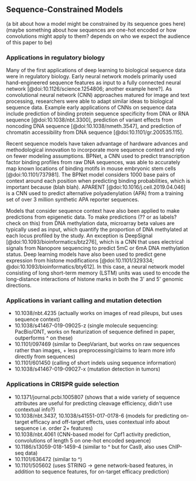 ## Sequence-Constrained Models



(a bit about how a model might be constrained by its sequence goes here)
(maybe something about how sequences are one-hot encoded or how convolutions might apply to them? depends on who we expect the audience of this paper to be)

### Applications in regulatory biology

Many of the first applications of deep learning to biological sequence data were in regulatory biology.
Early neural network models primarily used hand-engineered sequence features as input to a fully connected neural network [@doi:10.1126/science.1254806; another example here?].
As convolutional neural network (CNN) approaches matured for image and text processing, researchers were able to adapt similar ideas to biological sequence data.
Example early applications of CNNs on sequence data include prediction of binding protein sequence specificity from DNA or RNA sequence [@doi:10.1038/nbt.3300], prediction of variant effects from noncoding DNA sequence [@doi:10.1038/nmeth.3547], and prediction of chromatin accessibility from DNA sequence [@doi:10.1101/gr.200535.115].

Recent sequence models have taken advantage of hardware advances and methodological innovation to incorporate more sequence context and rely on fewer modeling assumptions.
BPNet, a CNN used to predict transcription factor binding profiles from raw DNA sequences, was able to accurately map known locations of binding motifs in mouse embryonic stem cells [@doi:10.1101/737981].
The BPNet model considers 1000 base pairs of context around each position when predicting binding probabilities, which is important because (blah blah).
APARENT [@doi:10.1016/j.cell.2019.04.046] is a CNN used to predict alternative polyadenylation (APA) from a training set of over 3 million synthetic APA reporter sequences.

Models that consider sequence context have also been applied to make predictions from epigenetic data.
To make predictions (?? or as labels? check on this) from DNA methylation data, microarray beta values are typically used as input, which quantify the proportion of DNA methylated at each locus profiled by the study.
An exception is DeepSignal [@doi:10.1093/bioinformatics/btz276], which is a CNN that uses electrical signals from Nanopore sequencing to predict 5mC or 6mA DNA methylation status.
Deep learning models have also been used to predict gene expression from histone modifications [@doi:10.1101/329334; @doi:10.1093/bioinformatics/bty612].
In this case, a neural network model consisting of long short-term memory (LSTM) units was used to encode the long-distance interactions of histone marks in both the 3' and 5' genomic directions.

### Applications in variant calling and mutation detection

* 10.1038/nbt.4235 (actually works on images of read pileups, but uses sequence context)
* 10.1038/s41467-019-09025-z (single molecule sequencing: PacBio/ONT, works on featurization of sequence
  defined in paper, outperforms ^ on these)
* 10.1101/097469 (similar to DeepVariant, but works on raw sequences rather than images,
  \+ less preprocessing/claims to learn more info directly from sequences)
* 10.1101/601450 (calling of short indels using sequence information)
* 10.1038/s41467-019-09027-x (mutation detection in tumors)

### Applications in CRISPR guide selection

* 10.1371/journal.pcbi.1005807 (shows that a wide variety of sequence attributes
  are useful for predicting cleavage efficiency, didn't use contextual info?)
* 10.1038/nbt.3437, 10.1038/s41551-017-0178-6 (models for predicting on-target efficacy
  and off-target effects, uses contextual info about sequence i.e. order 2+ features)
* 10.1038/nbt.4061 (CNN-based model for Cpf1 activity prediction,
  convolutions of length 5 on one-hot encoded sequence)
* 10.1186/s13059-018-1459-4 (similar to ^ but for Cas9, also uses ChIP-seq
  data)
* 10.1101/636472 (similar to ^)
* 10.1101/505602 (uses STRING -> gene network-based features, in addition
  to sequence features, for on-target efficacy prediction)
